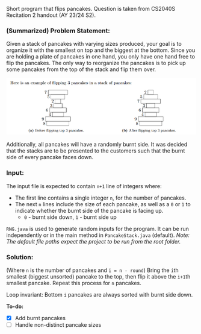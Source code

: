 Short program that flips pancakes. Question is taken from CS2040S Recitation 2 handout (AY 23/24 S2).

### (Summarized) Problem Statement:
Given a stack of pancakes with varying sizes produced, your goal is to organize it with the smallest on top and the biggest at the bottom. Since you are holding a plate of pancakes in one hand, you only have one hand free to flip the pancakes. The only way to reorganize the pancakes is to pick up some pancakes from the top of the stack and flip them over.

![Example illustration of flipping pancake stack](https://github.com/iuhiah/pancakes/blob/main/src/example.png?raw=true)

Additionally, all pancakes will have a randomly burnt side. It was decided that the stacks are to be presented to the customers such that the burnt side of every pancake faces down. 

### Input:
The input file is expected to contain `n+1` line of integers where:
- The first line contains a single integer `n`, for the number of pancakes.
- The next `n` lines include the size of each pancake, as well as a `0` or `1` to indicate whether the burnt side of the pancake is facing up.
    - `0` - burnt side down, `1` - burnt side up

`RNG.java` is used to generate random inputs for the program. It can be run independently or in the main method in `PancakeStack.java` (default).
_Note: The default file paths expect the project to be run from the root folder._

### Solution:
(Where `n` is the number of pancakes and `i = n - round`)
Bring the `i`th smallest (biggest unsorted) pancake to the top, then flip it above the `i+1`th smallest pancake. Repeat this process for `n` pancakes.

Loop invariant: Bottom `i` pancakes are always sorted with burnt side down.


**To-do:**
- [x] Add burnt pancakes
- [ ] Handle non-distinct pancake sizes